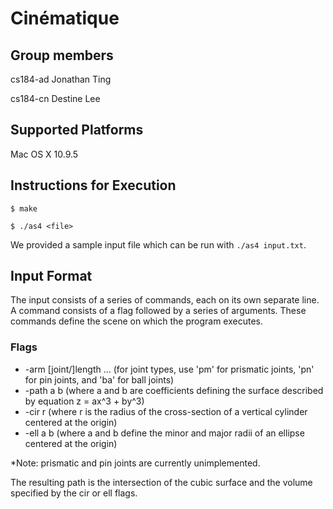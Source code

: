 # Cinématique

## Group members

cs184-ad Jonathan Ting

cs184-cn Destine Lee

## Supported Platforms

Mac OS X 10.9.5

## Instructions for Execution

`$ make`

`$ ./as4 <file>`

We provided a sample input file which can be run with `./as4 input.txt`.

## Input Format

The input consists of a series of commands, each on its own separate line. A command consists of a flag followed by a series of arguments. These commands define the scene on which the program executes.

### Flags
- -arm [joint/]length ... (for joint types, use 'pm' for prismatic joints, 'pn' for pin joints, and 'ba' for ball joints)
- -path a b (where a and b are coefficients defining the surface described by equation z = ax^3 + by^3)
- -cir r (where r is the radius of the cross-section of a vertical cylinder centered at the origin)
- -ell a b (where a and b define the minor and major radii of an ellipse centered at the origin)

*Note: prismatic and pin joints are currently unimplemented.

The resulting path is the intersection of the cubic surface and the volume specified by the cir or ell flags.
